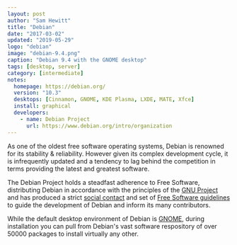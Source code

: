 ```yaml
---
layout: post
author: "Sam Hewitt"
title: "Debian"
date: "2017-03-02"
updated: "2019-05-29"
logo: "debian"
image: "debian-9.4.png"
caption: "Debian 9.4 with the GNOME desktop"
tags: [desktop, server]
category: [intermediate]
notes:
  homepage: https://debian.org/
  version: "10.3"
  desktops: [Cinnamon, GNOME, KDE Plasma, LXDE, MATE, Xfce]
  install: graphical
  developers:
    - name: Debian Project
      url: https://www.debian.org/intro/organization
---
```


As one of the oldest free software operating systems, Debian is renowned for its stability &amp; reliability. However given its complex development cycle, it is infrequently updated and a tendency to lag behind the competition in terms providing the latest and greatest software.

The Debian Project holds a steadfast adherence to Free Software, distributing Debian in accordance with the principles of the [GNU Project](http://www.gnu.org/) and has produced a strict [social contact](https://www.debian.org/social_contract#guidelines) and set of [Free Software guidelines](https://www.debian.org/social_contract#guidelines) to guide the development of Debian and inform its many contributors.

While the default desktop environment of Debian is [GNOME](/desktops/gnome), during installation you can pull from Debian's vast software respository of over 50000 packages to install virtually any other.
